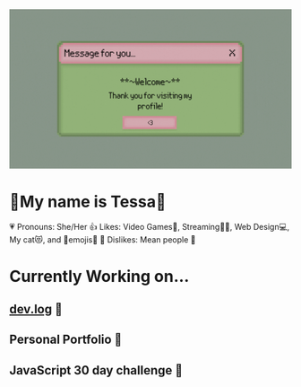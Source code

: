 <div align="center">
  <img src="profile-gif.gif" />
 </div>
 
 # 🌸My name is Tessa🌸
 💗 Pronouns: She/Her
 👍 Likes: Video Games👾, Streaming👩‍💻, Web Design💻, My cat😻, and 🤣emojis🤣
 🚫 Dislikes: Mean people 🤬
 
 # Currently Working on...
 
 ## [dev.log](https://dev-log.herokuapp.com/) 💙
 ## Personal Portfolio 💚
 ## JavaScript 30 day challenge 📅
 
 
 

<!--
**tessie-the-messy/tessie-the-messy** is a ✨ _special_ ✨ repository because its `README.md` (this file) appears on your GitHub profile.

Here are some ideas to get you started:

- 🔭 I’m currently working on ...
- 🌱 I’m currently learning ...
- 👯 I’m looking to collaborate on ...
- 🤔 I’m looking for help with ...
- 💬 Ask me about ...
- 📫 How to reach me: ...
- 😄 Pronouns: ...
- ⚡ Fun fact: ...
-->
